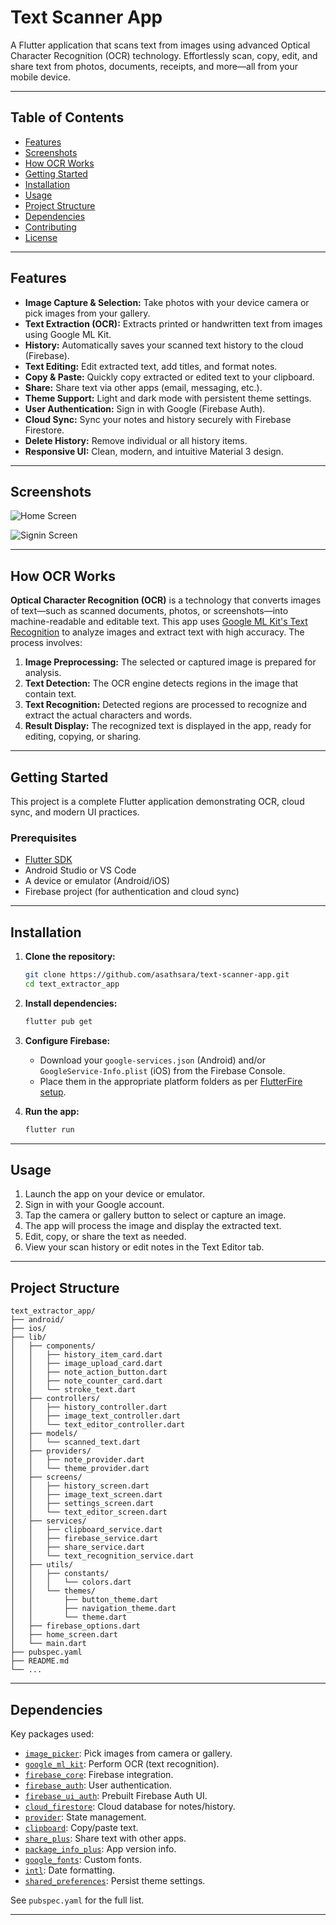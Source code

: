 # Text Scanner App

A  Flutter application that scans text from images using advanced Optical Character Recognition (OCR) technology. Effortlessly scan, copy, edit, and share text from photos, documents, receipts, and more—all from your mobile device.

---

## Table of Contents

- [Features](#features)
- [Screenshots](#screenshots)
- [How OCR Works](#how-ocr-works)
- [Getting Started](#getting-started)
- [Installation](#installation)
- [Usage](#usage)
- [Project Structure](#project-structure)
- [Dependencies](#dependencies)
- [Contributing](#contributing)
- [License](#license)

---

## Features

- **Image Capture & Selection:** Take photos with your device camera or pick images from your gallery.
- **Text Extraction (OCR):** Extracts printed or handwritten text from images using Google ML Kit.
- **History:** Automatically saves your scanned text history to the cloud (Firebase).
- **Text Editing:** Edit extracted text, add titles, and format notes.
- **Copy & Paste:** Quickly copy extracted or edited text to your clipboard.
- **Share:** Share text via other apps (email, messaging, etc.).
- **Theme Support:** Light and dark mode with persistent theme settings.
- **User Authentication:** Sign in with Google (Firebase Auth).
- **Cloud Sync:** Sync your notes and history securely with Firebase Firestore.
- **Delete History:** Remove individual or all history items.
- **Responsive UI:** Clean, modern, and intuitive Material 3 design.

---

## Screenshots


![Home Screen](screenshots/home.png)

![Signin Screen](screenshots/sign_in.png)


---

## How OCR Works

**Optical Character Recognition (OCR)** is a technology that converts images of text—such as scanned documents, photos, or screenshots—into machine-readable and editable text. This app uses [Google ML Kit's Text Recognition](https://developers.google.com/ml-kit/vision/text-recognition) to analyze images and extract text with high accuracy. The process involves:

1. **Image Preprocessing:** The selected or captured image is prepared for analysis.
2. **Text Detection:** The OCR engine detects regions in the image that contain text.
3. **Text Recognition:** Detected regions are processed to recognize and extract the actual characters and words.
4. **Result Display:** The recognized text is displayed in the app, ready for editing, copying, or sharing.

---

## Getting Started

This project is a complete Flutter application demonstrating OCR, cloud sync, and modern UI practices.

### Prerequisites

- [Flutter SDK](https://flutter.dev/docs/get-started/install)
- Android Studio or VS Code
- A device or emulator (Android/iOS)
- Firebase project (for authentication and cloud sync)

---

## Installation

1. **Clone the repository:**
    ```bash
    git clone https://github.com/asathsara/text-scanner-app.git
    cd text_extractor_app
    ```

2. **Install dependencies:**
    ```bash
    flutter pub get
    ```

3. **Configure Firebase:**
    - Download your `google-services.json` (Android) and/or `GoogleService-Info.plist` (iOS) from the Firebase Console.
    - Place them in the appropriate platform folders as per [FlutterFire setup](https://firebase.flutter.dev/docs/overview/).

4. **Run the app:**
    ```bash
    flutter run
    ```

---

## Usage

1. Launch the app on your device or emulator.
2. Sign in with your Google account.
3. Tap the camera or gallery button to select or capture an image.
4. The app will process the image and display the extracted text.
5. Edit, copy, or share the text as needed.
6. View your scan history or edit notes in the Text Editor tab.

---

## Project Structure

```
text_extractor_app/
├── android/
├── ios/
├── lib/
│   ├── components/
│   │   ├── history_item_card.dart
│   │   ├── image_upload_card.dart
│   │   ├── note_action_button.dart
│   │   ├── note_counter_card.dart
│   │   └── stroke_text.dart
│   ├── controllers/
│   │   ├── history_controller.dart
│   │   ├── image_text_controller.dart
│   │   └── text_editor_controller.dart
│   ├── models/
│   │   └── scanned_text.dart
│   ├── providers/
│   │   ├── note_provider.dart
│   │   └── theme_provider.dart
│   ├── screens/
│   │   ├── history_screen.dart
│   │   ├── image_text_screen.dart
│   │   ├── settings_screen.dart
│   │   └── text_editor_screen.dart
│   ├── services/
│   │   ├── clipboard_service.dart
│   │   ├── firebase_service.dart
│   │   ├── share_service.dart
│   │   └── text_recognition_service.dart
│   ├── utils/
│   │   ├── constants/
│   │   │   └── colors.dart
│   │   └── themes/
│   │       ├── button_theme.dart
│   │       ├── navigation_theme.dart
│   │       └── theme.dart
│   ├── firebase_options.dart
│   ├── home_screen.dart
│   └── main.dart
├── pubspec.yaml
├── README.md
└── ...
```

---

## Dependencies

Key packages used:

- [`image_picker`](https://pub.dev/packages/image_picker): Pick images from camera or gallery.
- [`google_ml_kit`](https://pub.dev/packages/google_ml_kit): Perform OCR (text recognition).
- [`firebase_core`](https://pub.dev/packages/firebase_core): Firebase integration.
- [`firebase_auth`](https://pub.dev/packages/firebase_auth): User authentication.
- [`firebase_ui_auth`](https://pub.dev/packages/firebase_ui_auth): Prebuilt Firebase Auth UI.
- [`cloud_firestore`](https://pub.dev/packages/cloud_firestore): Cloud database for notes/history.
- [`provider`](https://pub.dev/packages/provider): State management.
- [`clipboard`](https://pub.dev/packages/clipboard): Copy/paste text.
- [`share_plus`](https://pub.dev/packages/share_plus): Share text with other apps.
- [`package_info_plus`](https://pub.dev/packages/package_info_plus): App version info.
- [`google_fonts`](https://pub.dev/packages/google_fonts): Custom fonts.
- [`intl`](https://pub.dev/packages/intl): Date formatting.
- [`shared_preferences`](https://pub.dev/packages/shared_preferences): Persist theme settings.

See `pubspec.yaml` for the full list.

---


